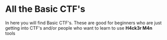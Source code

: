 # All the Basic CTF's
In here you will find Basic CTF's. These are good for beginners who are just getting into CTF's and/or people who want to learn to use **H4ck3r M4n** tools
